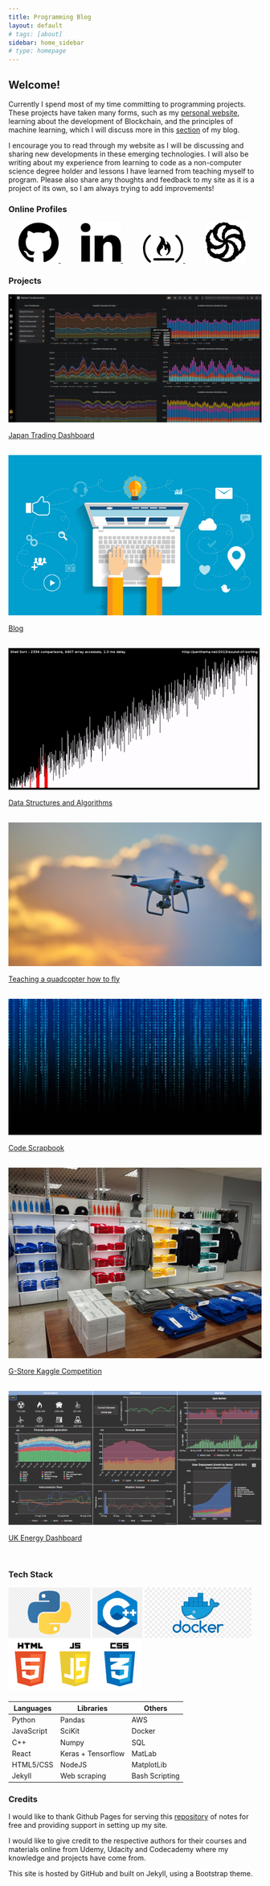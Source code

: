 ```yaml
---
title: Programming Blog
layout: default
# tags: [about]
sidebar: home_sidebar
# type: homepage
---
```


## Welcome!
Currently I spend most of my time committing to programming projects. These projects have taken many forms, such as my [personal website](https://www.rhysshea.com), learning about the development of Blockchain, and the principles of machine learning, which I will discuss more in this [section](https://programming.rhysshea.com/machine_learning) of my blog.

I encourage you to read through my website as I will be discussing and sharing new developments in these emerging technologies. I will also be writing about my experience from learning to code as a non-computer science degree holder and lessons I have learned from teaching myself to program. Please also share any thoughts and feedback to my site as it is a project of its own, so I am always trying to add improvements!


### Online Profiles
<div style = "margin:auto; margin-bottom:20px; display:block; width:500px align: left">
  <a href="https://github.com/rhysoshea" style = "margin: 20px">
    <img src="/images/github.svg" width="80px"/>
  </a>

  <a href="https://www.linkedin.com/in/rhysshea" style = "margin: 20px">
    <img src="/images/linkedin.svg" width="80px"/>
  </a>

  <a href="https://www.freecodecamp.org/rhysoshea" style = "margin: 20px">
    <img src="/images/fcc.svg" width="80px"/>
  </a>

  <a href="https://www.codewars.com/users/Rhysoshea" style = "margin: 20px">
    <img src="/images/codewars.svg" width="80px"/>
  </a>
</div>


### Projects

<div class="grid-container">
  <!-- style in toolkit.css -->
  <div class="grid-item">
          <a href="https://programming.rhysshea.com/japan_trading_dashboard/" style = "margin: 20px; margin-left: 0px; padding: 0px; ">
          <img src="/images/powerplant_outages.png" />
          <div class = "text-block">
            <p>Japan Trading Dashboard</p>
          </div>
        </a>
    </div>

  <div class="grid-item">
          <a href="https://programming.rhysshea.com/tag_blog/" style = "margin: 20px; margin-left: 0px; padding: 0px; ">
          <img src="/images/blog.jpg" />
          <div class = "text-block">
            <p>Blog</p>
          </div>
        </a>
    </div>

  <div class="grid-item">
        <a href="https://programming.rhysshea.com/tag_algorithms/" style = "margin: 20px; margin-left: 0px; padding: 0px; ">
        <img src="/images/sorting_algo.gif" />
        <div class = "text-block">
          <p>Data Structures and Algorithms</p>
        </div>
      </a>
  </div>

  <div class="grid-item">
      <a href="https://programming.rhysshea.com/machine_learning_quadcopter/" style = "margin: 20px; margin-left: 0px; padding: 0px; ">
        <img src="/images/quadcopter.jpg" />
        <div class = "text-block">
          <p>Teaching a quadcopter how to fly</p>
        </div>
      </a>
  </div>

  <div class="grid-item">
      <a href="https://programming.rhysshea.com/code_scrapbook/" style = "margin: 20px; margin-left: 0px; padding: 0px; ">
        <img src="/images/code.jpg" />
        <div class = "text-block">
          <p>Code Scrapbook</p>
        </div>
      </a>
  </div>

  <div class="grid-item">
      <a href="https://programming.rhysshea.com/gstore_deep_learning/" style = "margin: 20px; margin-left: 0px; padding: 0px; ">
        <img src="/images/gstore.jpg" />
        <div class = "text-block">
          <p>G-Store Kaggle Competition</p>
        </div>
      </a>
  </div>

  <div class="grid-item">
      <a href="https://medium.com/@rhysshea/my-first-solo-programming-project-db1f6c183c39" style = "margin: 20px; margin-left: 0px; padding: 0px; ">
        <img src="/images/dashboard.png" />
        <div class = "text-block">
          <p>UK Energy Dashboard</p>
        </div>
      </a>
  </div>

</div>



### Tech Stack

<div style = "margin:auto; margin-bottom:20px; display:block; width:500px align: left">
    <img src="/images/python_logo.png" height="100px"/>
    <img src="/images/cpp_logo.png" height="100px"/>
    <img src="/images/docker_logo.png" height="100px"/>
    <img src="/images/jamstack_logo.png" height="100px"/>

</div>


**Languages**          | **Libraries**       | **Others**     |
---------------------- | ------------------- | -------------- |
Python                 | Pandas              | AWS            |
JavaScript             | SciKit              | Docker         |
C++                    | Numpy               | SQL            |
React                  | Keras + Tensorflow  | MatLab         |
HTML5/CSS              | NodeJS              | MatplotLib     |
Jekyll                 | Web scraping        | Bash Scripting |


### Credits
I would like to thank Github Pages for serving this [repository](https://github.com/Rhysoshea.github.io) of notes for free and providing support in setting up my site.

I would like to give credit to the respective authors for their courses and materials online from Udemy, Udacity and Codecademy where my knowledge and projects have come from.

This site is hosted by GitHub and built on Jekyll, using a Bootstrap theme.
